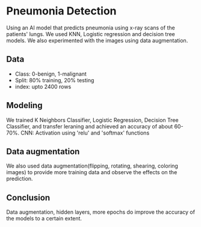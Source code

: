 # Pneumonia Detection
Using an AI model that predicts pneumonia using x-ray scans of the patients' lungs.
We used KNN, Logistic regression and decision tree models. We also experimented with the images using data augmentation.
## Data
- Class: 0-benign, 1-malignant
- Split: 80% training, 20% testing
- index: upto 2400 rows

## Modeling
We trained K Neighbors Classifier, Logistic Regression, Decision Tree Classifier, and transfer leraning and achieved an accuracy of about 60-70%.
CNN: Activation using 'relu' and 'softmax' functions

## Data augmentation
We also used data augmentation(flipping, rotating, shearing, coloring images) to provide more training data and observe the effects on the prediction.

## Conclusion
Data augmentation, hidden layers, more epochs do improve the accuracy of the models to a certain extent.
